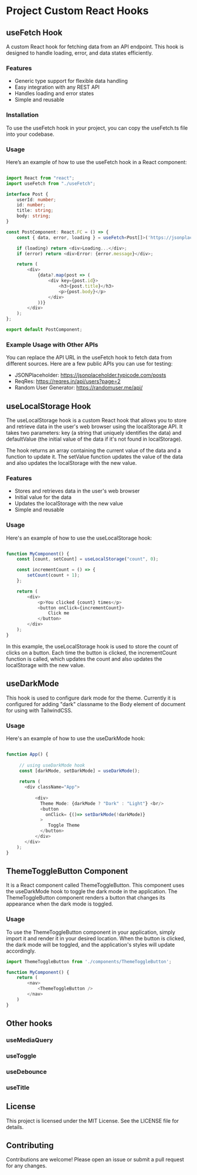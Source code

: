 # Project Custom React Hooks

## useFetch Hook
A custom React hook for fetching data from an API endpoint. This hook is designed to handle loading, error, and data states efficiently.

### Features
- Generic type support for flexible data handling
- Easy integration with any REST API
- Handles loading and error states
- Simple and reusable

### Installation
To use the useFetch hook in your project, you can copy the useFetch.ts file into your codebase.

### Usage
Here’s an example of how to use the useFetch hook in a React component:

```typescript

import React from "react";
import useFetch from "./useFetch";

interface Post {
    userId: number;
    id: number;
    title: string;
    body: string;
}

const PostComponent: React.FC = () => {
    const { data, error, loading } = useFetch<Post[]>('https://jsonplaceholder.typicode.com/posts');

    if (loading) return <div>Loading...</div>;
    if (error) return <div>Error: {error.message}</div>;

    return (
        <div>
            {data?.map(post => (
                <div key={post.id}>
                    <h3>{post.title}</h3>
                    <p>{post.body}</p>
                </div>
            ))}
        </div>
    );
};

export default PostComponent;
```

### Example Usage with Other APIs
You can replace the API URL in the useFetch hook to fetch data from different sources. Here are a few public APIs you can use for testing:

- JSONPlaceholder: https://jsonplaceholder.typicode.com/posts
- ReqRes: https://reqres.in/api/users?page=2
- Random User Generator: https://randomuser.me/api/


## useLocalStorage Hook

The useLocalStorage hook is a custom React hook that allows you to store and retrieve data in the user's web browser using the localStorage API. It takes two parameters: key (a string that uniquely identifies the data) and defaultValue (the initial value of the data if it's not found in localStorage).

The hook returns an array containing the current value of the data and a function to update it. The setValue function updates the value of the data and also updates the localStorage with the new value.

### Features

- Stores and retrieves data in the user's web browser
- Initial value for the data
- Updates the localStorage with the new value
- Simple and reusable

### Usage

Here's an example of how to use the useLocalStorage hook:
```typescript

function MyComponent() {
    const [count, setCount] = useLocalStorage("count", 0);

    const incrementCount = () => {
        setCount(count + 1);
    };

    return (
        <div>
            <p>You clicked {count} times</p>
            <button onClick={incrementCount}>
                Click me
            </button>
        </div>
    );
}

```
In this example, the useLocalStorage hook is used to store the count of clicks on a button. Each time the button is clicked, the incrementCount function is called, which updates the count and also updates the localStorage with the new value.

## useDarkMode
This hook is used to configure dark mode for the theme. Currently it is configured for adding "dark" classname to the Body element of document for using with TailwindCSS.

### Usage
Here's an example of how to use the useDarkMode hook:

```typescript 

function App() {
   
     // using useDarkMode hook
     const [darkMode, setDarkMode] = useDarkMode();
  
     return (
       <div className="App">
       
           <div>
             Theme Mode: {darkMode ? "Dark" : "Light"} <br/>
             <button 
               onClick= {()=> setDarkMode(!darkMode)}
             >
                Toggle Theme
             </button>
           </div>
       </div>
    );
}
```

## ThemeToggleButton Component
It is a React component called ThemeToggleButton. This component uses the useDarkMode hook to toggle the dark mode in the application. The ThemeToggleButton component renders a button that changes its appearance when the dark mode is toggled.
### Usage
To use the ThemeToggleButton component in your application, simply import it and render it in your desired location. When the button is clicked, the dark mode will be toggled, and the application's styles will update accordingly.

```typescript
import ThemeToggleButton from './components/ThemeToggleButton';

function MyComponent() {
    return (
        <nav>
            <ThemeToggleButton />
        </nav>
    )
}

```

## Other hooks

### useMediaQuery

### useToggle

### useDebounce

### useTitle

## License
This project is licensed under the MIT License. See the LICENSE file for details.

## Contributing
Contributions are welcome! Please open an issue or submit a pull request for any changes.

